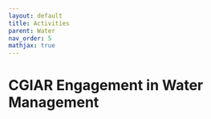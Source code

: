 ```yaml
---
layout: default
title: Activities
parent: Water
nav_order: 5
mathjax: true
---
```


# CGIAR Engagement in Water Management
